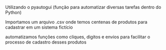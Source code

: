 Utilizando o pyautogui (função para automatizar diversas tarefas dentro do Python)

Importamos um arquivo .csv onde temos centenas de produtos para cadastrar em um sistema fictício

automatizamos funções como cliques, digitos e envios para facilitar o processo de cadastro desses produtos

